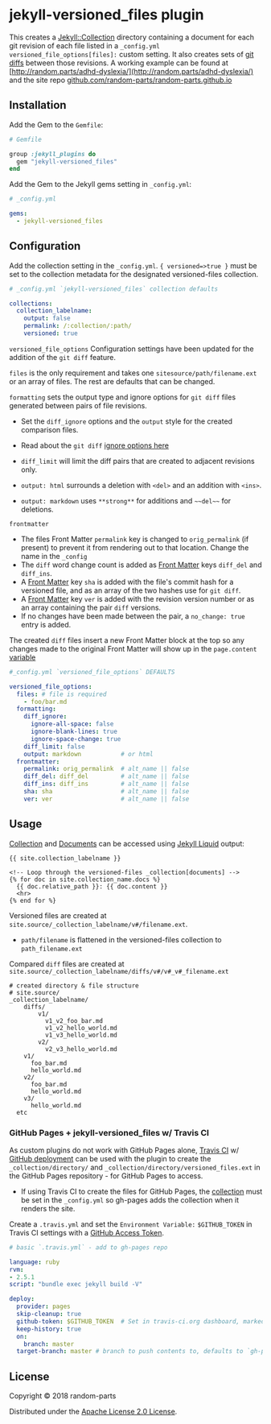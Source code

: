 # jekyll-versioned_files plugin

This creates a [Jekyll::Collection](https://jekyllrb.com/docs/collections/) directory containing a document for each git revision of each file listed in a `_config.yml versioned_file_options[files]:` custom setting. It also creates sets of [git](https://git-scm.com/docs/git-diff) [diffs](https://en.wikipedia.org/wiki/Diff_utility) between those revisions. A working example can be found at [http://random.parts/adhd-dyslexia/](http://random.parts/adhd-dyslexia/) and the site repo [github.com/random-parts/random-parts.github.io](https://github.com/random-parts/random-parts.github.io)

## Installation

Add the Gem to the `Gemfile`:

```ruby
# Gemfile

group :jekyll_plugins do
  gem "jekyll-versioned_files"
end
```

Add the Gem to the Jekyll gems setting in `_config.yml`:

```yaml
# _config.yml

gems:
  - jekyll-versioned_files
```

## Configuration

Add the collection setting in the `_config.yml`.
`{ versioned=>true }` must be set to the collection metadata for the designated versioned-files collection.

```yaml
# _config.yml `jekyll-versioned_files` collection defaults

collections:
  collection_labelname:
    output: false
    permalink: /:collection/:path/
    versioned: true
```

`versioned_file_options` Configuration settings have been updated for the addition of the `git diff` feature.

`files` is the only requirement and takes one `sitesource/path/filename.ext` or an array of files.
The rest are defaults that can be changed.

`formatting` sets the output type and ignore options for `git diff` files generated between pairs of file revisions.

- Set the `diff_ignore` options and the `output` style for the created comparison files.
- Read about the `git diff` [ignore options here](https://git-scm.com/docs/git-diff#git-diff---ignore-space-change)
- `diff_limit` will limit the diff pairs that are created to adjacent revisions only.

- `output: html` surrounds a deletion with `<del>` and an addition with `<ins>`.
- `output: markdown` uses `**strong**` for additions and `~~del~~` for deletions.

`frontmatter`

- The files Front Matter `permalink` key is changed to `orig_permalink` (if present) to prevent it from rendering out to that location. Change the name in the `_config`
- The `diff` word change count is added as [Front Matter](https://jekyllrb.com/docs/frontmatter/) keys `diff_del` and `diff_ins`.
- A [Front Matter](https://jekyllrb.com/docs/frontmatter/) key `sha` is added with the file's commit hash for a versioned file, and as an array of the two hashes use for `git diff`.
- A [Front Matter](https://jekyllrb.com/docs/frontmatter/) key `ver` is added with the revision version number or as an array containing the pair `diff` versions.
- If no changes have been made between the pair, a `no_change: true` entry is added.

The created `diff` files insert a new Front Matter block at the top so any changes made to the original Front Matter will show up in the `page.content` [variable](https://jekyllrb.com/docs/variables/#page-variables)

```yaml
#_config.yml `versioned_file_options` DEFAULTS

versioned_file_options:
  files: # file is required
    - foo/bar.md
  formatting:
    diff_ignore:
      ignore-all-space: false
      ignore-blank-lines: true
      ignore-space-change: true
    diff_limit: false
    output: markdown           # or html
  frontmatter:
    permalink: orig_permalink  # alt_name || false
    diff_del: diff_del         # alt_name || false
    diff_ins: diff_ins         # alt_name || false
    sha: sha                   # alt_name || false
    ver: ver                   # alt_name || false
```

## Usage

[Collection](https://jekyllrb.com/docs/collections/) and [Documents](https://jekyllrb.com/docs/collections/#documents) can be accessed using [Jekyll Liquid](https://learn.cloudcannon.com/jekyll-cheat-sheet/) output:

```liquid
{{ site.collection_labelname }}

<!-- Loop through the versioned-files _collection[documents] -->
{% for doc in site.collection_name.docs %}
  {{ doc.relative_path }}: {{ doc.content }}
  <hr>
{% end for %}
```

Versioned files are created at `site.source/_collection_labelname/v#/filename.ext`.

- `path/filename` is flattened in the versioned-files collection to `path_filename.ext`

Compared `diff` files are created at `site.source/_collection_labelname/diffs/v#/v#_v#_filename.ext`

```shell
# created directory & file structure
# site.source/
_collection_labelname/
    diffs/
        v1/
          v1_v2_foo_bar.md
          v1_v2_hello_world.md
          v1_v3_hello_world.md
        v2/
          v2_v3_hello_world.md
    v1/
      foo_bar.md
      hello_world.md
    v2/
      foo_bar.md
      hello_world.md
    v3/
      hello_world.md
  etc
```

### GitHub Pages + jekyll-versioned_files w/ Travis CI

As custom plugins do not work with GitHub Pages alone,
[Travis CI](https://travis-ci.org) w/ [GitHub deployment](https://docs.travis-ci.com/user/deployment/pages/) can be used with the plugin to create the `_collection/directory/` and `_collection/directory/versioned_files.ext` in the GitHub Pages repository - for GitHub Pages to access.

- If using Travis CI to create the files for GitHub Pages, the [collection](https://jekyllrb.com/docs/collections/) must be set in the `_config.yml` so gh-pages adds the collection when it renders the site.

Create a `.travis.yml` and set the `Environment Variable:` `$GITHUB_TOKEN` in Travis CI settings with a [GitHub Access Token](https://github.com/settings/tokens).

```yaml
# basic `.travis.yml` - add to gh-pages repo

language: ruby
rvm:
- 2.5.1
script: "bundle exec jekyll build -V"

deploy:
  provider: pages
  skip-cleanup: true
  github-token: $GITHUB_TOKEN  # Set in travis-ci.org dashboard, marked secure
  keep-history: true
  on:
    branch: master
  target-branch: master # branch to push contents to, defaults to `gh-pages`
```

## License

Copyright © 2018 random-parts

Distributed under the [Apache License 2.0 License](http://www.apache.org/licenses/LICENSE-2.0 ).
